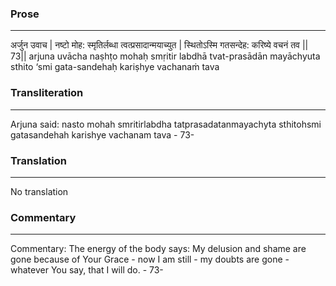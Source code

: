 ### Prose 
 --- 
अर्जुन उवाच |
नष्टो मोह: स्मृतिर्लब्धा त्वत्प्रसादान्मयाच्युत |
स्थितोऽस्मि गतसन्देह: करिष्ये वचनं तव || 73||
arjuna uvācha
naṣhṭo mohaḥ smṛitir labdhā tvat-prasādān mayāchyuta
sthito ‘smi gata-sandehaḥ kariṣhye vachanaṁ tava

### Transliteration 
 --- 
Arjuna said: nasto mohah smritirlabdha tatprasadatanmayachyta sthitohsmi gatasandehah karishye vachanam tava - 73-

### Translation 
 --- 
No translation

### Commentary 
 --- 
Commentary: The energy of the body says: My delusion and shame are gone because of Your Grace - now I am still - my doubts are gone - whatever You say, that I will do. - 73-